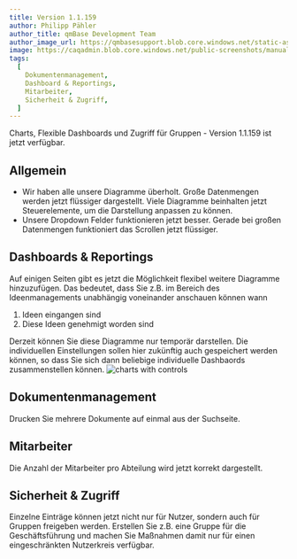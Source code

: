 ```yaml
---
title: Version 1.1.159
author: Philipp Pähler
author_title: qmBase Development Team
author_image_url: https://qmbasesupport.blob.core.windows.net/static-assets/img/persons/paehler_round.png
image: https://caqadmin.blob.core.windows.net/public-screenshots/manual-screenshots/addChartsButtonReduced.gif
tags:
  [
    Dokumentenmanagement,
    Dashboard & Reportings,
    Mitarbeiter,
    Sicherheit & Zugriff,
  ]
---
```


Charts, Flexible Dashboards und Zugriff für Gruppen - Version 1.1.159 ist jetzt verfügbar.

<!--truncate-->

## Allgemein

- Wir haben alle unsere Diagramme überholt. Große Datenmengen werden jetzt flüssiger dargestellt. Viele Diagramme beinhalten jetzt Steuerelemente, um die Darstellung anpassen zu können.
- Unsere Dropdown Felder funktionieren jetzt besser. Gerade bei großen Datenmengen funktioniert das Scrollen jetzt flüssiger.

## Dashboards & Reportings

Auf einigen Seiten gibt es jetzt die Möglichkeit flexibel weitere Diagramme hinzuzufügen. Das bedeutet, dass Sie z.B. im Bereich des Ideenmanagements unabhängig voneinander anschauen können wann

1. Ideen eingangen sind
2. Diese Ideen genehmigt worden sind

Derzeit können Sie diese Diagramme nur temporär darstellen. Die individuellen Einstellungen sollen hier zukünftig auch gespeichert werden können, so dass Sie sich dann beliebige individuelle Dashbaords zusammenstellen können.
![charts with controls](https://caqadmin.blob.core.windows.net/public-screenshots/manual-screenshots/addChartsButtonReduced.gif)

## Dokumentenmanagement

Drucken Sie mehrere Dokumente auf einmal aus der Suchseite.

## Mitarbeiter

Die Anzahl der Mitarbeiter pro Abteilung wird jetzt korrekt dargestellt.

## Sicherheit & Zugriff

Einzelne Einträge können jetzt nicht nur für Nutzer, sondern auch für Gruppen freigeben werden. Erstellen Sie z.B. eine Gruppe für die Geschäftsführung und machen Sie Maßnahmen damit nur für einen eingeschränkten Nutzerkreis verfügbar.
